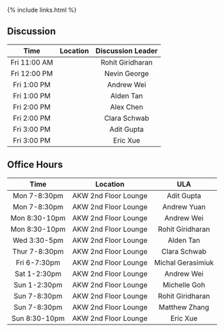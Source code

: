 {% include links.html %}

## Discussion

| Time         |   Location  |  Discussion Leader |
| :---:        |    :----:   |    :---:            |
| Fri 11:00 AM |             |  Rohit Giridharan  |
| Fri 12:00 PM |             |  Nevin George      |
| Fri  1:00 PM |             |  Andrew Wei        |
| Fri  1:00 PM |             |  Alden Tan         |
| Fri  2:00 PM |             |  Alex Chen         |
| Fri  2:00 PM |             |  Clara Schwab      |
| Fri  3:00 PM |             |  Adit Gupta        |
| Fri  3:00 PM |             |  Eric Xue          |


## Office Hours

| Time          |   Location  |  ULA               |
| :---:         |    :----:   |    :---:            |
| Mon 7-8:30pm  |  AKW 2nd Floor Lounge |  Adit Gupta        |
| Mon 7-8:30pm  |  AKW 2nd Floor Lounge |  Andrew Yuan       |
| Mon 8:30-10pm |  AKW 2nd Floor Lounge |  Andrew Wei        |
| Mon 8:30-10pm |  AKW 2nd Floor Lounge |  Rohit Giridharan  |
| Wed 3:30-5pm  |  AKW 2nd Floor Lounge |  Alden Tan         |
| Thur 7-8:30pm |  AKW 2nd Floor Lounge |  Clara Schwab      |
| Fri 6-7:30pm  |  AKW 2nd Floor Lounge |  Michal Gerasimiuk |
| Sat 1-2:30pm  |  AKW 2nd Floor Lounge |  Andrew Wei        |
| Sun 1-2:30pm  |  AKW 2nd Floor Lounge |  Michelle Goh      |
| Sun 7-8:30pm  |  AKW 2nd Floor Lounge |  Rohit Giridharan  |
| Sun 7-8:30pm  |  AKW 2nd Floor Lounge |  Matthew Zhang    |
| Sun 8:30-10pm  |  AKW 2nd Floor Lounge |  Eric Xue         |

